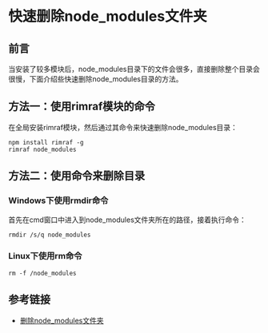 # 快速删除node_modules文件夹

## 前言

当安装了较多模块后，node_modules目录下的文件会很多，直接删除整个目录会很慢，下面介绍些快速删除node_modules目录的方法。

## 方法一：使用rimraf模块的命令

<!--more-->
在全局安装rimraf模块，然后通过其命令来快速删除node_modules目录：
```
npm install rimraf -g
rimraf node_modules
```

## 方法二：使用命令来删除目录

### Windows下使用rmdir命令

首先在cmd窗口中进入到node_modules文件夹所在的路径，接着执行命令：
```
rmdir /s/q node_modules
```

### Linux下使用rm命令
```
rm -f /node_modules
```

## 参考链接

* [删除node_modules文件夹](https://blog.csdn.net/qq_33936481/article/details/73410481#commentBox)